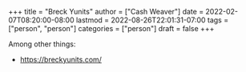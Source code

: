 +++
title = "Breck Yunits"
author = ["Cash Weaver"]
date = 2022-02-07T08:20:00-08:00
lastmod = 2022-08-26T22:01:31-07:00
tags = ["person", "person"]
categories = ["person"]
draft = false
+++

Among other things:

-   <https://breckyunits.com/>
